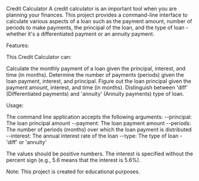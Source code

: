 Credit Calculator
A credit calculator is an important tool when you are planning your finances. This project provides a command-line interface to calculate various aspects of a loan such as the payment amount, number of periods to make payments, the principal of the loan, and the type of loan - whether it's a differentiated payment or an annuity payment.

Features:

This Credit Calculator can:

Calculate the monthly payment of a loan given the principal, interest, and time (in months).
Determine the number of payments (periods) given the loan payment, interest, and principal.
Figure out the loan principal given the payment amount, interest, and time (in months).
Distinguish between 'diff' (Differentiated payments) and 'annuity' (Annuity payments) type of loan.

Usage:

The command line application accepts the following arguments:
--principal: The loan principal amount
--payment: The loan payment amount
--periods: The number of periods (months) over which the loan payment is distributed
--interest: The annual interest rate of the loan
--type: The type of loan - 'diff' or 'annuity'

The values should be positive numbers. The interest is specified without the percent sign (e.g., 5.6 means that the interest is 5.6%).

Note: This project is created for educational purposes.
